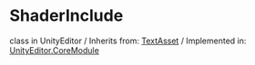 # ShaderInclude
class in UnityEditor
 / Inherits from: <a href="https://docs.unity3d.com/6000.0/Documentation/ScriptReference/TextAsset.html" target="_blank">TextAsset</a> / Implemented in: <a href="https://docs.unity3d.com/6000.0/Documentation/ScriptReference/UnityEditor.CoreModule.html" target="_blank">UnityEditor.CoreModule</a>
